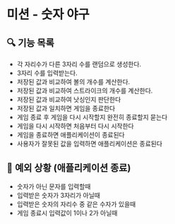 # 미션 - 숫자 야구

## 🔍 기능 목록
- 각 자리수가 다른 3자리 수를 랜덤으로 생성한다.
- 3자리 수를 입력받는다.
- 저장된 값과 비교하여 볼의 개수를 계산한다.
- 저장된 값과 비교하여 스트라이크의 개수를 계산한다.
- 저장된 값과 비교하여 낫싱인지 판단한다
- 저장된 값과 일치하면 게임을 종료한다
- 게임 종료 후 게임을 다시 시작할지 완전히 종료할지 묻는다
- 게임을 다시 시작하면 처음부터 다시 시작한다
- 게임을 종료하면 애플리케이션이 종료된다
- 사용자가 잘못된 값을 입력하면 애플리케이션은 종료된다

## 🚨 예외 상황 (애플리케이션 종료)
- 숫자가 아닌 문자를 입력할때 
- 입력받은 숫자가 3자리가 아닐때
- 입력받은 숫자의 자리수 중 같은 수자가 있을때
- 게임 종료시 입력값이 1이나 2가 아닐때

